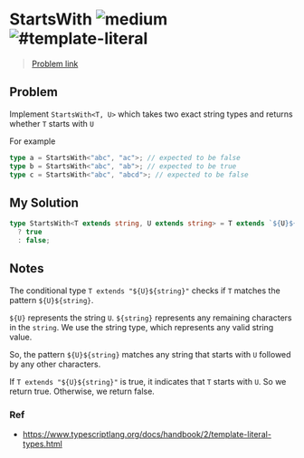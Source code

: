 <h1>StartsWith <img src="https://img.shields.io/badge/-medium-d9901a" alt="medium"/> <img src="https://img.shields.io/badge/-%23template--literal-999" alt="#template-literal"/></h1>

> [Problem link](https://github.com/type-challenges/type-challenges/blob/main/questions/02688-medium-startswith)

<h2> Problem </h2>

Implement `StartsWith<T, U>` which takes two exact string types and returns whether `T` starts with `U`

For example

```typescript
type a = StartsWith<"abc", "ac">; // expected to be false
type b = StartsWith<"abc", "ab">; // expected to be true
type c = StartsWith<"abc", "abcd">; // expected to be false
```

<h2> My Solution </h2>

```ts
type StartsWith<T extends string, U extends string> = T extends `${U}${string}`
  ? true
  : false;
```

<h2> Notes </h2>

The conditional type `T extends "${U}${string}"` checks if `T` matches the pattern `${U}${string}`.

`${U}` represents the string `U`. `${string}` represents any remaining characters in the `string`. We use the string type, which represents any valid string value.

So, the pattern `${U}${string}` matches any string that starts with `U` followed by any other characters.

If `T extends "${U}${string}"` is true, it indicates that `T` starts with `U`. So we return true.
Otherwise, we return false.

<h3> Ref </h3>

- https://www.typescriptlang.org/docs/handbook/2/template-literal-types.html
